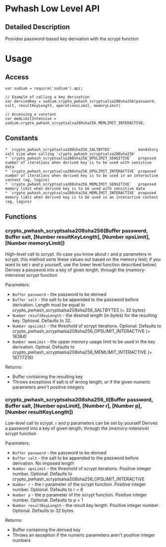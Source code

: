 # Pwhash Low Level API

## Detailed Description

Provides password-based key derivation with the scrypt function

# Usage

## Access

	var sodium = require('sodium').api;

	// Example of calling a key derivation
	var derviedKey = sodium.crypto_pwhash_scryptsalsa208sha256(password, salt, resultKeyLength, operationsLimit, memoryLimit)

	// Accessing a constant
	var memLimitIntensive = sodium.crypto_pwhash_scryptsalsa208sha256_MEMLIMIT_INTERACTIVE;

## Constants

	* `crypto_pwhash_scryptsalsa208sha256_SALTBYTES` 			mandatory salt size when calling `crypto_pwhash_scryptsalsa208sha256`
	* `crypto_pwhash_scryptsalsa208sha256_OPSLIMIT_SENSITIVE`	proposed number of iterations when derived key is to be used with sensitive data
	* `crypto_pwhash_scryptsalsa208sha256_OPSLIMIT_INTERACTIVE`	proposed number of iterations when derived key is to be used in an interactive context (eg, logins)
	* `crypto_pwhash_scryptsalsa208sha256_MEMLIMIT_SENSITIVE`	proposed memory limit when derived key is to be used with sensitive data
	* `crypto_pwhash_scryptsalsa208sha256_MEMLIMIT_INTERACTIVE` proposed memory limit when derived key is to be used in an interactive context (eg, logins)

## Functions

### crypto_pwhash_scryptsalsa208sha256(Buffer password, Buffer salt, [Number resultKeyLength], [Number opsLimit], [Number memoryLimit])

High-level call to scrypt. (In case you know about r and p parameters in scrypt, this method sorts these values out based on the memory limit; if you want to set r and p yourself, use the lower level function described below)
Derives a password into a key of given length, through the (memory-intensive) scrypt function

Parameters:

  * `Buffer password` - the password to be derived
  * `Buffer salt` - the salt to be appended to the password before derivation. Length must be equal to crypto_pwhash_scryptsalsa208sha256_SALTBYTES (= 32 bytes)
  * `Number resultKeyLength` - the desired length (in bytes) for the resulting key. Optional. Defaults to 32.
  * `Number opsLimit` - the threshold of scrypt iterations. Optional. Defaults to crypto_pwhash_scryptsalsa208sha256_OPSLIMIT_INTERACTIVE (= 16384)
  * `Number memLimit` - the upper memory usage limit to be used in the key derivation. Optinal. Defaults to crypto_pwhash_scryptsalsa208sha256_MEMLIMIT_INTERACTIVE (= 16777216)

Returns:

  * Buffer containing the resulting key
  * Throws exceptions if salt is of wrong length, or if the given numeric parameters aren't positive integers

### crypto_pwhash_scryptsalsa208sha256_ll(Buffer password, Buffer salt, [Number opsLimit], [Number r], [Number p], [Number resultKeyLength])

Low-level call to scrypt. r and p parameters can be set by yourself
Derives a password into a key of given length, through the (memory-intensive) scrypt function

Parameters:

  * `Buffer password` - the password to be derived
  * `Buffer salt` - the salt to be appended to the password before derivation. No imposed length
  * `Number opsLimit` - the threshold of scrypt iterations. Positive integer number. Optional. Defaults to crypto_pwhash_scryptsalsa208sha256_OPSLIMIT_INTERACTIVE
  * `Number r` - the r parameter of the scrypt function. Positive integer number. Optional. Defaults to r = 8
  * `Number p` - the p parameter of the scrypt function. Positive integer number. Optional. Defaults to p = 1
  * `Number resultKeyLength` - the result key length. Positive integer number. Optional. Defaults to 32 bytes

Returns:

  * Buffer containing the derived key
  * Throws an exception if the numeric parameters aren't positive integer numbers
